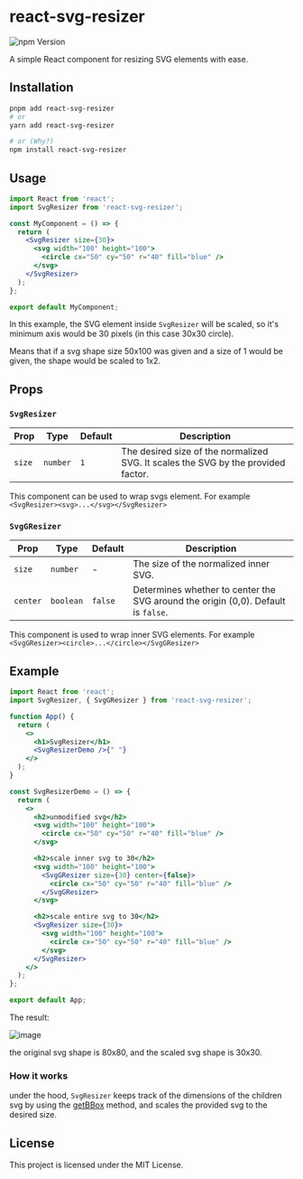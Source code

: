 # react-svg-resizer

![npm Version](https://img.shields.io/npm/v/react-svg-resizer)

A simple React component for resizing SVG elements with ease.

## Installation

```bash
pnpm add react-svg-resizer
# or 
yarn add react-svg-resizer

# or (Why?)
npm install react-svg-resizer
```

## Usage

```jsx
import React from 'react';
import SvgResizer from 'react-svg-resizer';

const MyComponent = () => {
  return (
    <SvgResizer size={30}>
      <svg width="100" height="100">
        <circle cx="50" cy="50" r="40" fill="blue" />
      </svg>
    </SvgResizer>
  );
};

export default MyComponent;
```

In this example, the SVG element inside `SvgResizer` will be scaled, so it's minimum axis would be 30 pixels (in this
case 30x30 circle).

Means that if a svg shape size 50x100 was given and a size of 1 would be given, the shape would be scaled to 1x2.

## Props

### `SvgResizer`

| Prop   | Type     | Default | Description                                                                       |
|--------|----------|---------|-----------------------------------------------------------------------------------|
| `size` | `number` | `1`     | The desired size of the normalized SVG. It scales the SVG by the provided factor. |

This component can be used to wrap svgs element. For example `<SvgResizer><svg>...</svg></SvgResizer>`

### `SvgGResizer`

| Prop     | Type      | Default | Description                                                                       |
|----------|-----------|---------|-----------------------------------------------------------------------------------|
| `size`   | `number`  | -       | The size of the normalized inner SVG.                                             |
| `center` | `boolean` | `false` | Determines whether to center the SVG around the origin (0,0). Default is `false`. |

This component is used to wrap inner SVG elements. For example `<SvgGResizer><circle>...</circle></SvgGResizer>`

## Example

```jsx
import React from 'react';
import SvgResizer, { SvgGResizer } from 'react-svg-resizer';

function App() {
  return (
    <>
      <h1>SvgResizer</h1>
      <SvgResizerDemo />{" "}
    </>
  );
}

const SvgResizerDemo = () => {
  return (
    <>
      <h2>unmodified svg</h2>
      <svg width="100" height="100">
        <circle cx="50" cy="50" r="40" fill="blue" />
      </svg>

      <h2>scale inner svg to 30</h2>
      <svg width="100" height="100">
        <SvgGResizer size={30} center={false}>
          <circle cx="50" cy="50" r="40" fill="blue" />
        </SvgGResizer>
      </svg>

      <h2>scale entire svg to 30</h2>
      <SvgResizer size={30}>
        <svg width="100" height="100">
          <circle cx="50" cy="50" r="40" fill="blue" />
        </svg>
      </SvgResizer>
    </>
  );
};

export default App;
```
The result:

![image](https://github.com/Eliav2/my-react-components/assets/47307889/e6ba2b80-37cc-46d8-89f0-f94d3ac6d1b9)

the original svg shape is 80x80, and the scaled svg shape is 30x30.

### How it works

under the hood, `SvgResizer` keeps track of the dimensions of the children svg by using the [getBBox](https://developer.mozilla.org/en-US/docs/Web/API/SVGGraphicsElement/getBBox) method, 
and scales the provided svg to the desired size. 

## License

This project is licensed under the MIT License.
